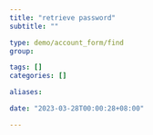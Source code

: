 ```yaml
---
title: "retrieve password"
subtitle: ""

type: demo/account_form/find
group:

tags: []
categories: []

aliases:

date: "2023-03-28T00:00:28+08:00"

---
```


